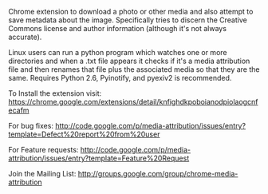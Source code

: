 Chrome extension to download a photo or other media and also attempt to save metadata about the image.
Specifically tries to discern the Creative Commons license and author information (although it's not always accurate).

Linux users can run a python program which watches one or more directories and when a .txt file appears it checks if it's a media attribution file and then renames that file plus the associated media so that they are the same.  Requires Python 2.6, Pyinotify, and pyexiv2 is recommended.

To Install the extension visit:
https://chrome.google.com/extensions/detail/knfighdkpoboianodpiolaogcnfecafm

For bug fixes:
http://code.google.com/p/media-attribution/issues/entry?template=Defect%20report%20from%20user

For Feature requests:
http://code.google.com/p/media-attribution/issues/entry?template=Feature%20Request

Join the Mailing List:
http://groups.google.com/group/chrome-media-attribution